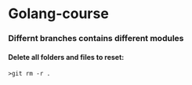 # Golang-course

### Differnt branches contains different modules

#### Delete all folders and files to reset:

`>git rm -r .`
